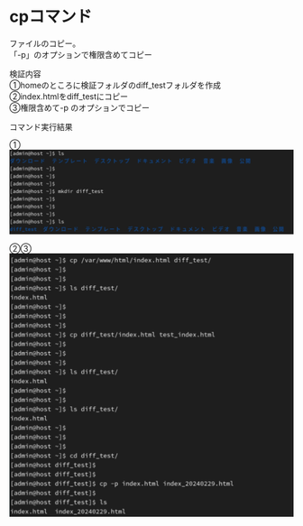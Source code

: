 # cpコマンド
ファイルのコピー。<br>
「-p」のオプションで権限含めてコピー<br>

検証内容<br>
①homeのところに検証フォルダのdiff_testフォルダを作成<br>
②index.htmlをdiff_testにコピー<br>
③権限含めて-p のオプションでコピー<br>

コマンド実行結果

①
![Alt text](<スクリーンショット 2024-02-29 18.55.11.png>)

②③
![Alt text](<スクリーンショット 2024-02-29 18.56.25.png>)

